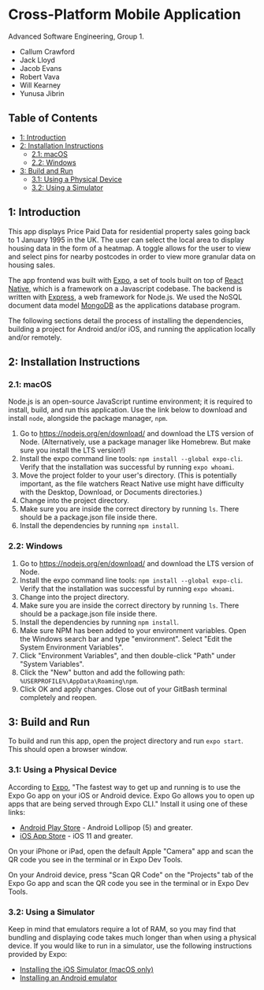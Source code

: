 # Cross-Platform Mobile Application

Advanced Software Engineering, Group 1.  

- Callum Crawford
- Jack Lloyd
- Jacob Evans
- Robert Vava
- Will Kearney
- Yunusa Jibrin

## Table of Contents

- [1: Introduction](#1-introduction)
- [2: Installation Instructions](#2-installation-instructions)
  * [2.1: macOS](#21-macos)
  * [2.2: Windows](#22-windows)
- [3: Build and Run](#3-build-and-run)
  * [3.1: Using a Physical Device](#31-using-a-physical-device)
  * [3.2: Using a Simulator](#32-using-a-simulator)

## 1: Introduction

This app displays Price Paid Data for residential property sales going back to 1 January 1995 in the UK. The user can select the local area to display housing data in the form of a heatmap. A toggle allows for the user to view and select pins for nearby postcodes in order to view more granular data on housing sales.

The app frontend was built with [Expo](https://expo.dev/), a set of tools built on top of [React Native](https://reactnative.dev/), which is a framework on a Javascript codebase. The backend is written with [Express](https://expressjs.com/), a web framework for Node.js. We used the NoSQL document data model [MongoDB](https://www.mongodb.com/) as the applications database program.

The following sections detail the process of installing the dependencies, building a project for Android and/or iOS, and running the application locally and/or remotely.

## 2: Installation Instructions

### 2.1: macOS

Node.js is an open-source JavaScript runtime environment; it is required to install, build, and run this application. Use the link below to download and install `node`, alongside the package manager, `npm`.

1. Go to https://nodejs.org/en/download/ and download the LTS version of Node. (Alternatively, use a package manager like Homebrew. But make sure you install the LTS version!)
2. Install the expo command line tools: ```npm install --global expo-cli```. Verify that the installation was successful by running ```expo whoami```.
3. Move the project folder to your user's directory. (This is potentially important, as the file watchers React Native use might have difficulty with the Desktop, Download, or Documents directories.)
4. Change into the project directory.
5. Make sure you are inside the correct directory by running ```ls```. There should be a package.json file inside there.
6. Install the dependencies by running ```npm install```.

### 2.2: Windows

1. Go to https://nodejs.org/en/download/ and download the LTS version of Node.
2. Install the expo command line tools: ```npm install --global expo-cli```. Verify that the installation was successful by running ```expo whoami```.
3. Change into the project directory.
4. Make sure you are inside the correct directory by running ```ls```. There should be a package.json file inside there.
5. Install the dependencies by running ```npm install```.
6. Make sure NPM has been added to your environment variables. Open the Windows search bar and type "environment". Select "Edit the System Environment Variables".
7. Click "Environment Variables", and then double-click "Path" under "System Variables".
8. Click the "New" button and add the following path: ```%USERPROFILE%\AppData\Roaming\npm```.
9. Click OK and apply changes. Close out of your GitBash terminal completely and reopen.

## 3: Build and Run

To build and run this app, open the project directory and run ```expo start```. This should open a browser window.

### 3.1: Using a Physical Device

According to [Expo](https://expo.dev/), "The fastest way to get up and running is to use the Expo Go app on your iOS or Android device. Expo Go allows you to open up apps that are being served through Expo CLI." Install it using one of these links:

- [Android Play Store](https://play.google.com/store/apps/details?id=host.exp.exponent) - Android Lollipop (5) and greater.
- [iOS App Store](https://itunes.com/apps/exponent) - iOS 11 and greater.

On your iPhone or iPad, open the default Apple "Camera" app and scan the QR code you see in the terminal or in Expo Dev Tools.

On your Android device, press "Scan QR Code" on the "Projects" tab of the Expo Go app and scan the QR code you see in the terminal or in Expo Dev Tools.

### 3.2: Using a Simulator

Keep in mind that emulators require a lot of RAM, so you may find that bundling and displaying code takes much longer than when using a physical device. If you would like to run in a simulator, use the following instructions provided by Expo:

- [Installing the iOS Simulator (macOS only)](https://docs.expo.dev/workflow/ios-simulator/)
- [Installing an Android emulator](https://docs.expo.dev/workflow/android-studio-emulator/)